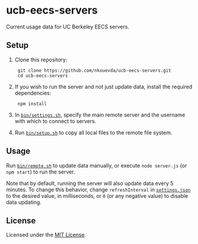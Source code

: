 # ucb-eecs-servers

Current usage data for UC Berkeley EECS servers.

## Setup

1. Clone this repository:

        git clone https://github.com/nkouevda/ucb-eecs-servers.git
        cd ucb-eecs-servers

2. If you wish to run the server and not just update data, install the required
   dependencies:

        npm install

3. In [`bin/settings.sh`](bin/settings.sh), specify the main remote server and
   the username with which to connect to servers.

4. Run [`bin/setup.sh`](bin/setup.sh) to copy all local files to the remote file
   system.

## Usage

Run [`bin/remote.sh`](bin/remote.sh) to update data manually, or execute `node
server.js` (or `npm start`) to run the server.

Note that by default, running the server will also update data every 5 minutes.
To change this behavior, change `refreshInterval` in
[`settings.json`](settings.json) to the desired value, in milliseconds, or `0`
(or any negative value) to disable data updating.

## License

Licensed under the [MIT License](http://www.opensource.org/licenses/MIT).
